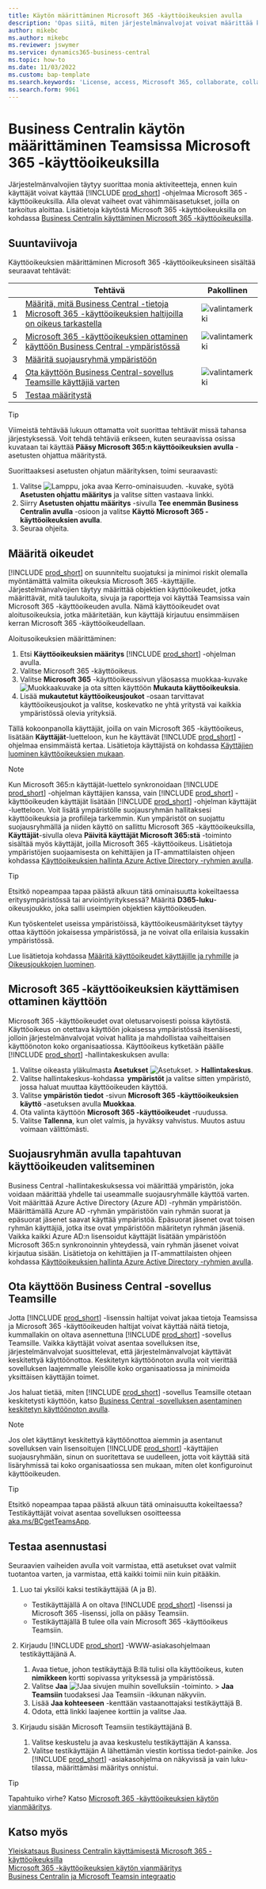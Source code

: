 ```yaml
---
title: Käytön määrittäminen Microsoft 365 -käyttöoikeuksien avulla
description: 'Opas siitä, miten järjestelmänvalvojat voivat määrittää käyttöoikeudet Business Centralin Microsoft 365 -käyttöoikeuksilla.'
author: mikebc
ms.author: mikebc
ms.reviewer: jswymer
ms.service: dynamics365-business-central
ms.topic: how-to
ms.date: 11/03/2022
ms.custom: bap-template
ms.search.keywords: 'License, access, Microsoft 365, collaborate, collaboration, Teams, Microsoft Teams'
ms.search.form: 9061
---
```

# Business Centralin käytön määrittäminen Teamsissa Microsoft 365 -käyttöoikeuksilla

Järjestelmänvalvojien täytyy suorittaa monia aktiviteetteja, ennen kuin käyttäjät voivat käyttää [!INCLUDE [prod_short](includes/prod_short.md)] -ohjelmaa Microsoft 365 -käyttöoikeuksilla. Alla olevat vaiheet ovat vähimmäisasetukset, joilla on tarkoitus aloittaa. Lisätietoja käytöstä Microsoft 365 -käyttöoikeuksilla on kohdassa [Business Centralin käyttäminen Microsoft 365 -käyttöoikeuksilla](admin-access-with-m365-license.md).

## Suuntaviivoja

Käyttöoikeuksien määrittäminen Microsoft 365 -käyttöoikeuksineen sisältää seuraavat tehtävät:

||Tehtävä|Pakollinen|
|-|-|-|
|1|[Määritä, mitä Business Central -tietoja Microsoft 365 -käyttöoikeuksien haltijoilla on oikeus tarkastella](#configure-permissions)|![valintamerkki](media/check.png "tarkistus")|
|2|[Microsoft 365 -käyttöoikeuksien ottaminen käyttöön Business Central -ympäristössä](#enable-access-with-microsoft-365-licenses)|![valintamerkki](media/check.png "tarkistus")|
|3|[Määritä suojausryhmä ympäristöön](#choose-who-gets-access-by-using-security-group)|
|4|[Ota käyttöön Business Central-sovellus Teamsille käyttäjiä varten](#deploy-the-business-central-app-for-teams)|![valintamerkki](media/check.png "tarkistus")|
|5|[Testaa määritystä](#test-your-setup)||

> [!TIP]
> Viimeistä tehtävää lukuun ottamatta voit suorittaa tehtävät missä tahansa järjestyksessä. Voit tehdä tehtäviä erikseen, kuten seuraavissa osissa kuvataan tai käyttää **Pääsy Microsoft 365:n käyttöoikeuksien avulla** -asetusten ohjattua määritystä.
>
> Suorittaaksesi asetusten ohjatun määrityksen, toimi seuraavasti:
>
> 1. Valitse ![Lamppu, joka avaa Kerro-ominaisuuden.](media/ui-search/search_small.png "Kerro, mitä haluat tehdä") -kuvake, syötä **Asetusten ohjattu määritys** ja valitse sitten vastaava linkki.
> 2. Siirry **Asetusten ohjattu määritys** -sivulla **Tee enemmän Business Centralin avulla** -osioon ja valitse **Käyttö Microsoft 365 -käyttöoikeuksien avulla**.
> 3. Seuraa ohjeita.  

## Määritä oikeudet

[!INCLUDE [prod_short](includes/prod_short.md)] on suunniteltu suojatuksi ja minimoi riskit olemalla myöntämättä valmiita oikeuksia Microsoft 365 -käyttäjille. Järjestelmänvalvojien täytyy määrittää objektien käyttöoikeudet, jotka määrittävät, mitä taulukoita, sivuja ja raportteja voi käyttää Teamsissa vain Microsoft 365 -käyttöoikeuden avulla. Nämä käyttöoikeudet ovat aloitusoikeuksia, jotka määritetään, kun käyttäjä kirjautuu ensimmäisen kerran Microsoft 365 -käyttöoikeudellaan. 

Aloitusoikeuksien määrittäminen:

1. Etsi **Käyttöoikeuksien määritys** [!INCLUDE [prod_short](includes/prod_short.md)] -ohjelman avulla.
2. Valitse Microsoft 365 -käyttöoikeus.
3. Valitse **Microsoft 365** -käyttöoikeussivun yläosassa muokkaa-kuvake ![Muokkaakuvake](media/edit-pencil.png) ja ota sitten käyttöön **Mukauta käyttöoikeuksia**. 
4. Lisää **mukautetut käyttöoikeusjoukot** -osaan tarvittavat käyttöoikeusjoukot ja valitse, koskevatko ne yhtä yritystä vai kaikkia ympäristössä olevia yrityksiä.

Tällä kokoonpanolla käyttäjät, joilla on vain Microsoft 365 -käyttöoikeus, lisätään **Käyttäjät**-luetteloon, kun he käyttävät [!INCLUDE [prod_short](includes/prod_short.md)] -ohjelmaa ensimmäistä kertaa. Lisätietoja käyttäjistä on kohdassa [Käyttäjien luominen käyttöoikeuksien mukaan](ui-how-users-permissions.md).

> [!NOTE]
> Kun Microsoft 365:n käyttäjät-luettelo synkronoidaan [!INCLUDE [prod_short](includes/prod_short.md)] -ohjelman käyttäjien kanssa, vain [!INCLUDE [prod_short](includes/prod_short.md)] -käyttöoikeuden käyttäjät lisätään [!INCLUDE [prod_short](includes/prod_short.md)] -ohjelman käyttäjät -luetteloon. Voit lisätä ympäristölle suojausryhmän hallitaksesi käyttöoikeuksia ja profiileja tarkemmin. Kun ympäristöt on suojattu suojausryhmällä ja niiden käyttö on sallittu Microsoft 365 -käyttöoikeuksilla, **Käyttäjät**-sivulla oleva **Päivitä käyttäjät Microsoft 365:stä** -toiminto sisältää myös käyttäjät, joilla Microsoft 365 -käyttöoikeus. Lisätietoja ympäristöjen suojaamisesta on kehittäjien ja IT-ammattilaisten ohjeen kohdassa [Käyttöoikeuksien hallinta Azure Active Directory -ryhmien avulla](/dynamics365/business-central/dev-itpro/administration/tenant-admin-center-manage-access#manage-access-using-azure-active-directory-groups).

> [!TIP]
> Etsitkö nopeampaa tapaa päästä alkuun tätä ominaisuutta kokeiltaessa eritysympäristössä tai arviointiyrityksessä? Määritä **D365-luku**-oikeusjoukko, joka sallii useimpien objektien käyttöoikeuden.  

Kun työskentelet useissa ympäristöissä, käyttöoikeusmääritykset täytyy ottaa käyttöön jokaisessa ympäristössä, ja ne voivat olla erilaisia kussakin ympäristössä.

Lue lisätietoja kohdassa [Määritä käyttöoikeudet käyttäjille ja ryhmille](ui-define-granular-permissions.md) ja [Oikeusjoukkojen luominen](/dynamics365/business-central/dev-itpro/developer/devenv-permissionset-composing).

## Microsoft 365 -käyttöoikeuksien käyttämisen ottaminen käyttöön

Microsoft 365 -käyttöoikeudet ovat oletusarvoisesti poissa käytöstä. Käyttöoikeus on otettava käyttöön jokaisessa ympäristössä itsenäisesti, jolloin järjestelmänvalvojat voivat hallita ja mahdollistaa vaiheittaisen käyttöönoton koko organisaatiossa. Käyttöoikeus kytketään päälle [!INCLUDE [prod_short](includes/prod_short.md)] -hallintakeskuksen avulla: 

1. Valitse oikeasta yläkulmasta **Asetukset** ![Asetukset.](media/ui-experience/settings_icon_small.png "Roolikeskuksen Asetukset-kuvake") > **Hallintakeskus**.  
2. Valitse hallintakeskus-kohdassa  **ympäristöt** ja valitse sitten ympäristö, jossa haluat muuttaa käyttöoikeuden käyttöä. 
3. Valitse **ympäristön tiedot** -sivun **Microsoft 365 -käyttöoikeuksien käyttö** -asetuksen avulla **Muokkaa**.
4. Ota valinta käyttöön **Microsoft 365 -käyttöoikeudet** -ruudussa. 
5. Valitse **Tallenna**, kun olet valmis, ja hyväksy vahvistus. Muutos astuu voimaan välittömästi.

## Suojausryhmän avulla tapahtuvan käyttöoikeuden valitseminen

Business Central -hallintakeskuksessa voi määrittää ympäristön, joka voidaan määrittää yhdelle tai useammalle suojausryhmälle käyttöä varten. Voit määrittää Azure Active Directory (Azure AD) -ryhmän ympäristöön. Määrittämällä Azure AD -ryhmän ympäristöön vain ryhmän suorat ja epäsuorat jäsenet saavat käyttää ympäristöä. Epäsuorat jäsenet ovat toisen ryhmän käyttäjiä, jotka itse ovat ympäristöön määritetyn ryhmän jäseniä. Vaikka kaikki Azure AD:n lisensoidut käyttäjät lisätään ympäristöön Microsoft 365:n synkronoinnin yhteydessä, vain ryhmän jäsenet voivat kirjautua sisään. Lisätietoja on kehittäjien ja IT-ammattilaisten ohjeen kohdassa [Käyttöoikeuksien hallinta Azure Active Directory -ryhmien avulla](/dynamics365/business-central/dev-itpro/administration/tenant-admin-center-manage-access#manage-access-using-azure-active-directory-groups).

## Ota käyttöön Business Central -sovellus Teamsille

Jotta [!INCLUDE [prod_short](includes/prod_short.md)] -lisenssin haltijat voivat jakaa tietoja Teamsissa ja Microsoft 365 -käyttöoikeuden haltijat voivat käyttää näitä tietoja, kummallakin on oltava asennettuna [!INCLUDE [prod_short](includes/prod_short.md)] -sovellus Teamsille. Vaikka käyttäjät voivat asentaa sovelluksen itse, järjestelmänvalvojat suosittelevat, että järjestelmänvalvojat käyttävät keskitettyä käyttöönottoa. Keskitetyn käyttöönoton avulla voit vierittää sovelluksen laajemmalle yleisölle koko organisaatiossa ja minimoida yksittäisen käyttäjän toimet. 

Jos haluat tietää, miten [!INCLUDE [prod_short](includes/prod_short.md)] -sovellus Teamsille otetaan keskitetysti käyttöön, katso [Business Central -sovelluksen asentaminen keskitetyn käyttöönoton avulla](admin-teams-integration.md#installing-the-business-central-app-by-using-centralized-deployment).

> [!NOTE]
> Jos olet käyttänyt keskitettyä käyttöönottoa aiemmin ja asentanut sovelluksen vain lisensoitujen [!INCLUDE [prod_short](includes/prod_short.md)] -käyttäjien suojausryhmään, sinun on suoritettava se uudelleen, jotta voit käyttää sitä lisäryhmissä tai koko organisaatiossa sen mukaan, miten olet konfiguroinut käyttöoikeuden.

> [!TIP]
> Etsitkö nopeampaa tapaa päästä alkuun tätä ominaisuutta kokeiltaessa? Testikäyttäjät voivat asentaa sovelluksen osoitteessa [aka.ms/BCgetTeamsApp](https://aka.ms/BCgetTeamsApp).

## Testaa asennustasi

Seuraavien vaiheiden avulla voit varmistaa, että asetukset ovat valmiit tuotantoa varten, ja varmistaa, että kaikki toimii niin kuin pitääkin.

1. Luo tai yksilöi kaksi testikäyttäjää (A ja B).

   - Testikäyttäjällä A on oltava [!INCLUDE [prod_short](includes/prod_short.md)] -lisenssi ja Microsoft 365 -lisenssi, jolla on pääsy Teamsiin.
   - Testikäyttäjällä B tulee olla vain Microsoft 365 -käyttöoikeus Teamsiin.

2. Kirjaudu [!INCLUDE [prod_short](includes/prod_short.md)] -WWW-asiakasohjelmaan testikäyttäjänä A.

   1. Avaa tietue, johon testikäyttäjä B:llä tulisi olla käyttöoikeus, kuten **nimikkeen** kortti sopivassa yrityksessä ja ympäristössä.
   2. Valitse **Jaa** ![!Jaa sivujen muihin sovelluksiin -toiminto.](media/share-icon.png) > **Jaa Teamsiin** tuodaksesi Jaa Teamsiin -ikkunan näkyviin.
   3. Lisää **Jaa kohteeseen** -kenttään vastaanottajaksi testikäyttäjä B.
   4. Odota, että linkki laajenee korttiin ja valitse Jaa.

3. Kirjaudu sisään Microsoft Teamsiin testikäyttäjänä B.

   1. Valitse keskustelu ja avaa keskustelu testikäyttäjän A kanssa.
   2. Valitse testikäyttäjän A lähettämän viestin kortissa tiedot-painike. Jos [!INCLUDE [prod_short](includes/prod_short.md)] -asiakasohjelma on näkyvissä ja vain luku-tilassa, määrittämäsi määritys onnistui.

> [!TIP]
> Tapahtuiko virhe? Katso [Microsoft 365 -käyttöoikeuksien käytön vianmääritys](admin-access-with-m365-license-troubleshooting.md).

## Katso myös

[Yleiskatsaus Business Centralin käyttämisestä Microsoft 365 -käyttöoikeuksilla](admin-access-with-m365-license.md#minimum-requirements)  
[Microsoft 365 -käyttöoikeuksien käytön vianmääritys](admin-access-with-m365-license-troubleshooting.md)  
[Business Centralin ja Microsoft Teamsin integraatio](across-teams-overview.md)  
